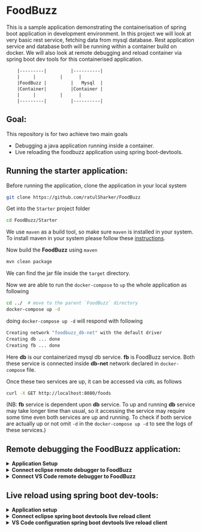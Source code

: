 # FoodBuzz

This is a sample application demonstrating the containerisation of spring boot application in development environment. In this project we will look at very basic rest service, fetching data from mysql database. Rest application service and database both will be running within a container build on docker. We will also look at remote debugging and reload container via spring boot dev tools for this containerised application.

```pre
	|---------|			|----------|
	|	  |			|	   |
	|FoodBuzz |			|   Mysql  |
	|Container|			|Container |
	|	  |			|	   |
	|---------|			|----------|
```

## Goal:

This repository is for two achieve two main goals

  - Debugging a java application running inside a container.
  - Live reloading the foodbuzz application using spring boot-devtools.


## Running the starter application:

Before running the application, clone the application in your local system

```bash
git clone https://github.com/ratulSharker/FoodBuzz
```

Get into the `Starter` project folder

```bash
cd FoodBuzz/Starter
```

We use `maven` as a build tool, so make sure `maven` is installed in your system. To install maven in your system please follow these [instructions](https://maven.apache.org/install.html).

Now build the **FoodBuzz** using `maven`

```bash
mvn clean package
```

We can find the jar file inside the `target` directory.

Now we are able to run the `docker-compose` to `up` the whole application as following

```bash
cd ../ 	# move to the parent `FoodBuzz` directory
docker-compose up -d
```

doing `docker-compose up -d` will respond with following

```bash
Creating network "foodbuzz_db-net" with the default driver
Creating db ... done
Creating fb ... done
```

Here **db** is our containerized mysql db service. **fb** is FoodBuzz service. Both these service is connected inside **db-net** network declared in `docker-compose` file.

Once these two services are up, it can be accessed via `cURL` as follows

```bash
curl -X GET http://localhost:8080/foods
```

(NB: **fb** service is dependent upon **db** service. To up and running **db** service may take longer time than usual, so it accessing the service may require some time even both services are up and running. To check if both service are actually up or not omit `-d` in the `docker-compose up -d` to see the logs of these services.)

## Remote debugging the FoodBuzz application:

<details>
	<summary><b>Application Setup</b></summary>
<br>

To debug the **FoodBuzz** application remotely, we need to pass some additional parameters while running the **FoodBuzz** jar inside the container. For more information please reffer to this [guide](https://www.baeldung.com/java-application-remote-debugging)

Open the `Dockerfile` inside the `Starter` directory and change below line

```dockerfile
ENTRYPOINT ["java", "-jar", "/food-buzz.jar"]
```

with following

```dockerfile
ENTRYPOINT ["java", "-agentlib:jdwp=transport=dt_socket,server=y,suspend=n,address=*:8000", "-jar", "/food-buzz.jar"]
```

Doing so, our **FoodBuzz** jar will run in debug mode. We use port `8000` for debugging commuinication. So we also need to `expose 8000` in `dockerfile`.

```dockerfile
EXPOSE 8000
```

besides this, also update the `docker-compose` to expose `8000` port into the host machine

```dockerfile
services:
 foodbuzz:
  build: ./Starter
  image: foodbuzz
  container_name: fb
  ports:
   - "8080:8080"
   - "8000:8000"		# <---- debugging port mapping to host machine
  networks:
   - db-net
  depends_on:
   - db
```

Now stop the previously running `docker-compose` by following (if it is still running)

```bash
docker-compose down
```

Now re-run the `docker-compose` specifying that it should rebuild the **FoodBuzz** image by running following. (Make sure you are in the `FoodBuzz` directory before running `docker-compose` commmand.)

```bash
docker-compose up -d --build		# --build option will rebuild the FoodBuzz image.
```

Now we are ready to connect the ide (eclipse, inteliJ, Visual studio code) to this debugger.
</details>

<details>
<summary><b>Connect eclipse remote debugger to FoodBuzz</b></summary>

#### Step 1:
To connect remote debugger in eclipse right on the **FoodBuzz** project. Navigate to

```
'FoodBuzz Project' > Debug As > Debug configurations...
```

![Accessing debug configurations]( ./screenshots/remote-debugging/eclipse/Remote-debug-eclipse-1.png)

#### Step 2:
Now move to the `Remote java Application` in the popup window

![Navigate to Remote Java Appliation]( ./screenshots/remote-debugging/eclipse/Remote-debug-eclipse-2.png)

#### Step 3:
Then create a new debug configuration. Make sure following things

 - Connection-Type is set to `socket attach`
 - host to `localhost`
 - port to `8000` (this port is the debugging port set in the Dockerfile for debugging )
 
![Navigate to Remote Java Appliation]( ./screenshots/remote-debugging/eclipse/Remote-debug-eclipse-3.png)

#### Step 4:
Now move to the `source` tab, remove the `Default` folder

![Remove default source folder]( ./screenshots/remote-debugging/eclipse/Remote-debug-eclipse-4.png)


#### Step 5:
Set the **FoodBuzz** project folder

![Setting the FoodBuzz source folder]( ./screenshots/remote-debugging/eclipse/Remote-debug-eclipse-5.png)


#### Step 6:
Then click the `Apply` and then start debugging by clicking the `Debug` button. At this point i assume our `docker-compose` is up and running in debugging option in place. Now we will set a breakpoint inside `FoodController`.

![Enable a breakpoint]( ./screenshots/remote-debugging/eclipse/Remote-debug-eclipse-6.png)

#### Step 7:
Now hitting the `/foods` endpoint will start the debugging procedure

![Start debugging]( ./screenshots/remote-debugging/eclipse/Remote-debug-eclipse-7.png)
</details>


<details>
<summary><b>Connect VS Code remote debugger to FoodBuzz</b></summary>
<br/>

Switch to run and debug tab and create `launch.json`. This `launch.json` will contain all the run configuration. For remote debugging add the following:

```json
{
    "type": "java",
    "name": "Debug",
    "request": "attach",
    "hostName": "localhost",
    "port": 8000
}
```

Bottom right `Add Configuration...` button may help in case of generating this `attach` type configuration. Run this configuration as debug mode, you will be connected to **FoodBuzz** application debugee.

</details>


## Live reload using spring boot dev-tools:

<details>
	<summary><b>Application setup</b></summary>
<br/>	

At first spring boot dev-tools related class files needed to be shipped with the **FoodBuzz** application jar. To include dev-tools related class files we need to configure `pom.xml`.

In `pom.xml` file replace

```xml
<plugin>
	<groupId>org.springframework.boot</groupId>
	<artifactId>spring-boot-maven-plugin</artifactId>
</plugin>
```

with 

```xml
<plugin>
	<groupId>org.springframework.boot</groupId>
	<artifactId>spring-boot-maven-plugin</artifactId>
	<configuration>
		<excludeDevtools>false</excludeDevtools>
	</configuration>
</plugin>
```

In the `application.properties` declare following

```properties
spring.devtools.remote.secret=devtools-secret
```

Now we need to build the jar again using following (make sure you are in the `Starter` directory)

```bash
mvn clean package
```

Then rebuild the images (make sure you are in the `FoodBuzz` directory)

```bash
docker-compose up --build -d
```
</details>

<details>
<summary><b>Connect eclipse spring boot devtools live reload client</b></summary>
<br/>

NB: To continue with this integration eclipse plugin STS (Spring tool suite) must be installed.

#### Step 1:

Right click on the **FoodBuzz** project and goto

```
Run As > Run Configurations...
```

![Opening run configuration]( ./screenshots/live-reloading/eclipse/live-reload-eclipse-01.png)

#### Step 2:

Create new spring boot devtools client


![Create devtools client]( ./screenshots/live-reloading/eclipse/live-reload-eclipse-02.png)

#### Step 3:

Set name, project, remote url, remote secret here. Following things to keep in mind

 - remote url is the url where the application can be accessed.
 - remote secret is the secret set in the `application.properties`.


![Setup devtools client configuration]( ./screenshots/live-reloading/eclipse/live-reload-eclipse-03.png)

#### Step 4:

Switch to `Source` tab and remove the `Default` source folder.


![Remove the default source]( ./screenshots/live-reloading/eclipse/live-reload-eclipse-04.png)

#### Step 5:

In the `Source` tab, add **FoodBuzz** source

![Add FoodBuzz source path]( ./screenshots/live-reloading/eclipse/live-reload-eclipse-05.png)

#### Step 6:

Apply and run the configuration

![Run the configuration]( ./screenshots/live-reloading/eclipse/live-reload-eclipse-06.png)

</details>

<details>
<summary><b>VS Code configuration spring boot devtools live reload client</b></summary>

<br/>
All we need to configure a java launch configuration for spring boot dev tool client application. These [guides](https://docs.spring.io/spring-boot/docs/2.3.5.RELEASE/reference/html/using-spring-boot.html#running-the-remote-client-application) can help setting things up. In the VS code `launch.json`, add following configuration

```json
{
    "type": "java",
    "name": "Devtools",
    "request": "launch",
    "mainClass": "org.springframework.boot.devtools.RemoteSpringApplication",
    "args": "http://localhost:8080"
}
```

Run this configuration without debug mode.

</details>
